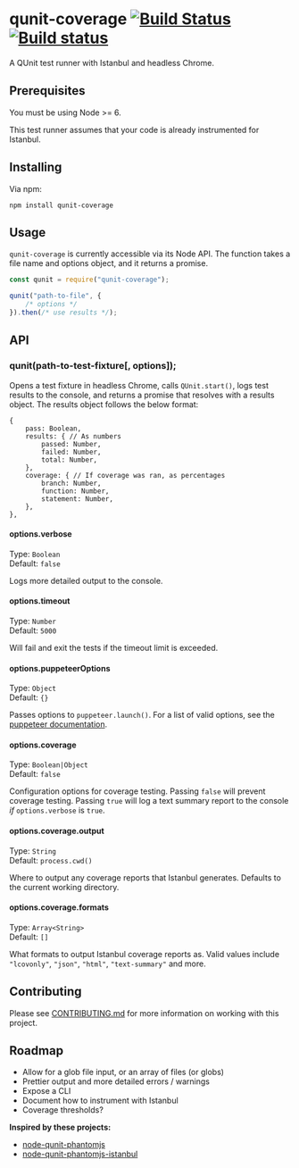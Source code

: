 # qunit-coverage [![Build Status](https://travis-ci.org/Conrad2134/qunit-coverage.svg?branch=master)](https://travis-ci.org/Conrad2134/qunit-coverage) [![Build status](https://ci.appveyor.com/api/projects/status/inywlnt2my7d7okp/branch/master?svg=true)](https://ci.appveyor.com/project/Conrad2134/qunit-coverage/branch/master)

A QUnit test runner with Istanbul and headless Chrome.

## Prerequisites

You must be using Node >= 6.

This test runner assumes that your code is already instrumented for Istanbul.

## Installing

Via npm:

`npm install qunit-coverage`

## Usage

`qunit-coverage` is currently accessible via its Node API. The function takes a file name and options object, and it returns a promise.

```javascript
const qunit = require("qunit-coverage");

qunit("path-to-file", {
	/* options */
}).then(/* use results */);
```

## API

### qunit(path-to-test-fixture[, options]);

Opens a test fixture in headless Chrome, calls `QUnit.start()`, logs test results to the console, and returns a promise that resolves with a results object. The results object follows the below format:

```
{
	pass: Boolean,
	results: { // As numbers
		passed: Number,
		failed: Number,
		total: Number,
	},
	coverage: { // If coverage was ran, as percentages
		branch: Number,
		function: Number,
		statement: Number,
	},
},
```

#### options.verbose

Type: `Boolean`<br />
Default: `false`

Logs more detailed output to the console.

#### options.timeout

Type: `Number`<br />
Default: `5000`

Will fail and exit the tests if the timeout limit is exceeded.

#### options.puppeteerOptions

Type: `Object`<br />
Default: `{}`

Passes options to `puppeteer.launch()`. For a list of valid options, see the [puppeteer documentation](https://github.com/GoogleChrome/puppeteer/blob/master/docs/api.md#puppeteerlaunchoptions).

#### options.coverage

Type: `Boolean|Object`<br />
Default: `false`

Configuration options for coverage testing. Passing `false` will prevent coverage testing. Passing `true` will log a text summary report to the console _if_ `options.verbose` is `true`.

#### options.coverage.output

Type: `String`<br />
Default: `process.cwd()`

Where to output any coverage reports that Istanbul generates. Defaults to the current working directory.

#### options.coverage.formats

Type: `Array<String>`<br />
Default: `[]`

What formats to output Istanbul coverage reports as. Valid values include `"lcovonly"`, `"json"`, `"html"`, `"text-summary"` and more.

## Contributing

Please see [CONTRIBUTING.md](./CONTRIBUTING.md) for more information on working with this project.

## Roadmap

* Allow for a glob file input, or an array of files (or globs)
* Prettier output and more detailed errors / warnings
* Expose a CLI
* Document how to instrument with Istanbul
* Coverage thresholds?

**Inspired by these projects:**

* [node-qunit-phantomjs](https://github.com/jonkemp/node-qunit-phantomjs)
* [node-qunit-phantomjs-istanbul](https://github.com/kmudrick/node-qunit-phantomjs-istanbul)
